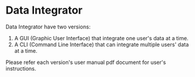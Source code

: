 # Data Integrator

Data Integrator have two versions:

1) A GUI (Graphic User Interface) that integrate one user's data at a time.
2) A CLI (Command Line Interface) that can integrate multiple users' data at a time.

Please refer each version's user manual pdf document for user's instructions.

